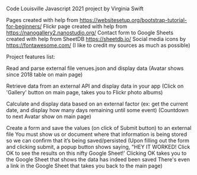 Code Louisville Javascript 2021 project by Virginia Swift


Pages created with help from https://websitesetup.org/bootstrap-tutorial-for-beginners/ 
Flickr page created with help from https://nanogallery2.nanostudio.org/ 
Contact form to Google Sheets created with help from SheetDB https://sheetdb.io/
Social media icons by https://fontawesome.com/
(I like to credit my sources as much as possible)

Project features list:

Read and parse external file venues.json and display data
(Avatar shows since 2018 table on main page)

Retrieve data from an external API and display data in your app 
(Click on 'Gallery' button on main page, takes you to Flickr photo albums) 

Calculate and display data based on an external factor (ex: get the current date, and display how many days remaining until some event)
(Countdown to next Avatar show on main page) 

Create a form and save the values (on click of Submit button) to an external file 
You must show us or document where that information is being stored so we can confirm that it’s being saved/persisted
(Upon filling out the form and clicking submit, a popup button shows saying, "HEY IT WORKED! Click OK to see the results
on this nifty Google Sheet!' Clicking OK takes you to the Google Sheet that shows the data has indeed been saved
There's even a link in the Google Sheet that takes you back to the main page) 
